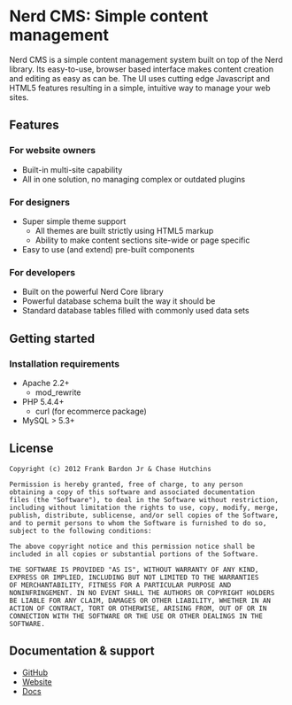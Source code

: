 Nerd CMS: Simple content management
===================================

Nerd CMS is a simple content management system built on top of the Nerd library.
Its easy-to-use, browser based interface makes content creation and editing as
easy as can be. The UI uses cutting edge Javascript and HTML5 features resulting
in a simple, intuitive way to manage your web sites.


Features
--------

### For website owners

* Built-in multi-site capability
* All in one solution, no managing complex or outdated plugins

### For designers

* Super simple theme support
  * All themes are built strictly using HTML5 markup
  * Ability to make content sections site-wide or page specific
* Easy to use (and extend) pre-built components

### For developers

* Built on the powerful Nerd Core library
* Powerful database schema built the way it should be
* Standard database tables filled with commonly used data sets


Getting started
---------------

### Installation requirements

* Apache 2.2+
  * mod_rewrite
* PHP 5.4.4+
  * curl (for ecommerce package)
* MySQL > 5.3+


License
-------

```
Copyright (c) 2012 Frank Bardon Jr & Chase Hutchins

Permission is hereby granted, free of charge, to any person
obtaining a copy of this software and associated documentation
files (the "Software"), to deal in the Software without restriction,
including without limitation the rights to use, copy, modify, merge,
publish, distribute, sublicense, and/or sell copies of the Software,
and to permit persons to whom the Software is furnished to do so,
subject to the following conditions:

The above copyright notice and this permission notice shall be
included in all copies or substantial portions of the Software.

THE SOFTWARE IS PROVIDED "AS IS", WITHOUT WARRANTY OF ANY KIND,
EXPRESS OR IMPLIED, INCLUDING BUT NOT LIMITED TO THE WARRANTIES
OF MERCHANTABILITY, FITNESS FOR A PARTICULAR PURPOSE AND
NONINFRINGEMENT. IN NO EVENT SHALL THE AUTHORS OR COPYRIGHT HOLDERS
BE LIABLE FOR ANY CLAIM, DAMAGES OR OTHER LIABILITY, WHETHER IN AN
ACTION OF CONTRACT, TORT OR OTHERWISE, ARISING FROM, OUT OF OR IN
CONNECTION WITH THE SOFTWARE OR THE USE OR OTHER DEALINGS IN THE
SOFTWARE.
```


Documentation & support
-----------------------

* [GitHub](http://github.com/nerdsrescueme/Nerd-CMS)
* [Website](http://nerdphp.com)
* [Docs](http://nerdphp.com/docs)

